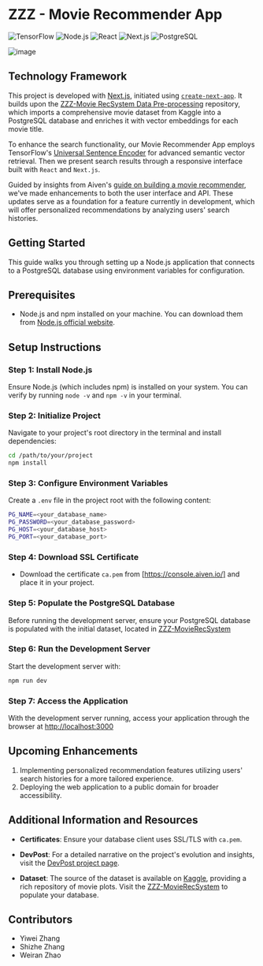 # ZZZ - Movie Recommender App

![TensorFlow](https://img.shields.io/badge/TensorFlow-FF6F00?style=for-the-badge&logo=TensorFlow&logoColor=white)
![Node.js](https://img.shields.io/badge/Node.js-339933?style=for-the-badge&logo=nodedotjs&logoColor=white)
![React](https://img.shields.io/badge/React-20232A?style=for-the-badge&logo=react&logoColor=61DAFB)
![Next.js](https://img.shields.io/badge/Next.js-000000?style=for-the-badge&logo=nextdotjs&logoColor=white)
![PostgreSQL](https://img.shields.io/badge/PostgreSQL-316192?style=for-the-badge&logo=postgresql&logoColor=white)

![image](https://github.com/ZZZ-RecSys/ZZZ-MovieSearch-Client/assets/18610590/211c3c31-7c9e-47b9-81ef-5210c4f1ed73)

## Technology Framework

This project is developed with [Next.js](https://nextjs.org/), initiated using [`create-next-app`](https://github.com/vercel/next.js/tree/canary/packages/create-next-app). It builds upon the [ZZZ-Movie RecSystem Data Pre-processing](https://github.com/ZZZ-RecSys/ZZZ-MovieRecSystem) repository, which imports a comprehensive movie dataset from Kaggle into a PostgreSQL database and enriches it with vector embeddings for each movie title.

To enhance the search functionality, our Movie Recommender App employs TensorFlow's [Universal Sentence Encoder](https://www.tensorflow.org/hub/tutorials/semantic_similarity_with_tf_hub_universal_encoder) for advanced semantic vector retrieval. Then we present search results through a responsive interface built with `React` and `Next.js`.

Guided by insights from Aiven's [guide on building a movie recommender](https://aiven.io/developer/building-a-movie-recommender), we've made enhancements to both the user interface and API. These updates serve as a foundation for a feature currently in development, which will offer personalized recommendations by analyzing users' search histories.

## Getting Started

This guide walks you through setting up a Node.js application that connects to a PostgreSQL database using environment variables for configuration.

## Prerequisites

- Node.js and npm installed on your machine. You can download them from [Node.js official website](https://nodejs.org/).

## Setup Instructions

### Step 1: Install Node.js

Ensure Node.js (which includes npm) is installed on your system. You can verify by running `node -v` and `npm -v` in your terminal.

### Step 2: Initialize Project

Navigate to your project's root directory in the terminal and install dependencies:

```bash
cd /path/to/your/project
npm install
```

### Step 3: Configure Environment Variables
Create a `.env` file in the project root with the following content:

```bash
PG_NAME=<your_database_name>
PG_PASSWORD=<your_database_password>
PG_HOST=<your_database_host>
PG_PORT=<your_database_port>
```

### Step 4: Download SSL Certificate
- Download the certificate `ca.pem` from [https://console.aiven.io/] and place it in your project.

### Step 5: Populate the PostgreSQL Database

Before running the development server, ensure your PostgreSQL database is populated with the initial dataset, located in [ZZZ-MovieRecSystem](https://github.com/ZZZ-RecSys/ZZZ-MovieRecSystem)

### Step 6: Run the Development Server
Start the development server with:

```bash
npm run dev
```

### Step 7: Access the Application
With the development server running, access your application through the browser at [http://localhost:3000](http://localhost:3000)

## Upcoming Enhancements

1. Implementing personalized recommendation features utilizing users' search histories for a more tailored experience.
2. Deploying the web application to a public domain for broader accessibility.

## Additional Information and Resources

- **Certificates**: Ensure your database client uses SSL/TLS with `ca.pem`.

- **DevPost**: For a detailed narrative on the project's evolution and insights, visit the [DevPost project page](https://devpost.com/software/zzz-movie-recommender?ref_content=user-portfolio&ref_feature=in_progress).

- **Dataset**: The source of the dataset is available on [Kaggle](https://www.kaggle.com/datasets/jrobischon/wikipedia-movie-plots), providing a rich repository of movie plots.
 Visit the [ZZZ-MovieRecSystem](https://github.com/ZZZ-RecSys/ZZZ-MovieRecSystem) to populate your database.


## Contributors
- Yiwei Zhang
- Shizhe Zhang
- Weiran Zhao


